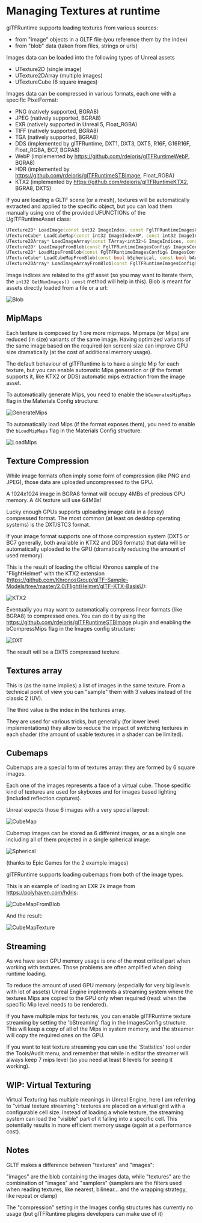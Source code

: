# Managing Textures at runtime

glTFRuntime supports loading textures from various sources:

* from "image" objects in a GLTF file (you reference them by the index)
* from "blob" data (taken from files, strings or urls)

Images data can be loaded into the following types of Unreal assets

* UTexture2D (single image)
* UTexture2DArray (multiple images)
* UTextureCube (6 square images)

Images data can be compressed in various formats, each one with a specific PixelFormat:

* PNG (natively supported, BGRA8)
* JPEG (natively supported, BGRA8)
* EXR (natively supported in Unreal 5, Float_RGBA)
* TIFF (natively supported, BGRA8)
* TGA (natively supported, BGRA8)
* DDS (implemented by glTFRuntime, DXT1, DXT3, DXT5, R16F, G16R16F, Float_RGBA, BC7, BGRA8)
* WebP (implemented by https://github.com/rdeioris/glTFRuntimeWebP, BGRA8)
* HDR (implemented by https://github.com/rdeioris/glTFRuntimeSTBImage, Float_RGBA)
* KTX2 (implemented by https://github.com/rdeioris/glTFRuntimeKTX2, BGRA8, DXT5)

If you are loading a GLTF scene (or a mesh), textures will be automatically extracted and applied to the specific object, but you can load them manually
using one of the provided UFUNCTIONs of the UglTFRuntimeAsset class:

```cpp
UTexture2D* LoadImage(const int32 ImageIndex, const FglTFRuntimeImagesConfig& ImagesConfig);
UTextureCube* LoadCubeMap(const int32 ImageIndexXP, const int32 ImageIndexXN, const int32 ImageIndexYP, const int32 ImageIndexYN, const int32 ImageIndexZP, const int32 ImageIndexZN, const bool bAutoRotate, const FglTFRuntimeImagesConfig& ImagesConfig);
UTexture2DArray* LoadImageArray(const TArray<int32>& ImageIndices, const FglTFRuntimeImagesConfig& ImagesConfig);
UTexture2D* LoadImageFromBlob(const FglTFRuntimeImagesConfig& ImagesConfig);
UTexture2D* LoadMipsFromBlob(const FglTFRuntimeImagesConfig& ImagesConfig);
UTextureCube* LoadCubeMapFromBlob(const bool bSpherical, const bool bAutoRotate, const FglTFRuntimeImagesConfig& ImagesConfig);
UTexture2DArray* LoadImageArrayFromBlob(const FglTFRuntimeImagesConfig& ImagesConfig);
```

Image indices are related to the gltf asset (so you may want to iterate them, the ```int32 GetNumImages() const``` method will help in this).
Blob is meant for assets directly loaded from a file or a url:

![Blob](Docs/Screenshots/Textures000.png?raw=true "Blob")

## MipMaps

Each texture is composed by 1 ore more mipmaps. Mipmaps (or Mips) are reduced (in size) variants of the same image. Having optimized
variants of the same image based on the required (on screen) size can improve GPU size dramatically (at the cost of additional memory usage).

The default behaviour of glTFRuntime is to have a single Mip for each texture, but you can enable automatic Mips generation or (if the format supports it, like KTX2 or DDS) automatic mips extraction from the image asset.

To automatically generate Mips, you need to enable the ```bGeneratesMipMaps``` flag in the Materials Config structure:

![GenerateMips](Docs/Screenshots/Textures001.png?raw=true "GenerateMips")

To automatically load Mips (if the format exposes them), you need to enable the ```bLoadMipMaps``` flag in the Materials Config structure:

![LoadMips](Docs/Screenshots/Textures002.png?raw=true "LoadMips")

## Texture Compression

While image formats often imply some form of compression (like PNG and JPEG), those data are uploaded uncompressed to the GPU.

A 1024x1024 image in BGRA8 format will occupy 4MBs of precious GPU memory. A 4K texture will use 64MBs!

Lucky enough GPUs supports uploading image data in a (lossy) compressed format. The most common (at least on desktop operating systems) is the DXT/STC3 format.

If your image format supports one of those compression system (DXT5 or BC7 generally, both available in KTX2 and DDS formats) that data will be automatically uploaded to the GPU
(dramatically reducing the amount of used memory).

This is the result of loading the official Khronos sample of the "FlightHelmet" with the KTX2 extension (https://github.com/KhronosGroup/glTF-Sample-Models/tree/master/2.0/FlightHelmet/glTF-KTX-BasisU):

![KTX2](Docs/Screenshots/Textures003.png?raw=true "KTX2")

Eventually you may want to automatically compress linear formats (like BGRA8) to compressed ones. You can do it by using the https://github.com/rdeioris/glTFRuntimeSTBImage plugin and enabling the bCompressMips flag in the Images config structure:

![DXT](Docs/Screenshots/Textures004.png?raw=true "DXT")

The result will be a DXT5 compressed texture.

## Textures array

This is (as the name implies) a list of images in the same texture. From a technical point of view you can "sample" them with 3 values instead of the classic 2 (UV).

The third value is the index in the textures array.

They are used for various tricks, but generally (for lower level implementations) they allow to reduce the impact of switching textures in each shader (the amount of usable textures in a shader can be limited).

## Cubemaps

Cubemaps are a special form of textures array: they are formed by 6 square images.

Each one of the images represents a face of a virtual cube. Those specific kind of textures are used for skyboxes and for images based lighting (included reflection captures).

Unreal expects those 6 images with a very special layout:

![CubeMap](Docs/Screenshots/Textures005.png?raw=true "CubeMap")

Cubemap images can be stored as 6 different images, or as a single one including all of them projected in a single spherical image:

![Spherical](Docs/Screenshots/Textures006.png?raw=true "Spherical")

(thanks to Epic Games for the 2 example images)

glTFRuntime supports loading cubemaps from both of the image types.

This is an example of loading an EXR 2k image from https://polyhaven.com/hdris:

![CubeMapFromBlob](Docs/Screenshots/Textures007.png?raw=true "CubeMapFromBlob")

And the result:

![CubeMapTexture](Docs/Screenshots/Textures008.png?raw=true "CubeMapTexture")

## Streaming 

As we have seen GPU memory usage is one of the most critical part when working with textures. Those problems are often amplified when doing runtime loading.

To reduce the amount of used GPU memory (especially for very big levels with lot of assets) Unreal Engine implements a streaming system where the textures Mips are copied to the GPU only when required (read: when the specific Mip level needs to be rendered).

If you have multiple mips for textures, you can enable glTFRuntime texture streaming by setting the 'bStreaming' flag in the ImagesConfig structure. This will keep a copy of all of the Mips in system memory, and the streamer will copy the required ones on the GPU.

If you want to test texture streaming you can use the 'Statistics' tool under the Tools/Audit menu, and remember that while in editor the streamer will always keep 7 mips level (so you need at least 8 levels for seeing it working).

## WIP: Virtual Texturing

Virtual Texturing has multiple meanings in Unreal Engine, here I am referring to "virtual texture streaming": textures are placed on a virtual grid with a configurable cell size. Instead of loading a whole texture, the streaming system can load the "visible" part of it falling into a specific cell. This potentially results in more efficient memory usage (again at a performance cost).

## Notes

GLTF makes a difference between "textures" and "images":

"images" are the blob containing the images data, while "textures" are the combination of "images" and "samplers" (samplers are the filters used when reading textures, like nearest, bilinear... and the wrapping strategy, like repeat or clamp)

The "compression" setting in the Images config structures has currently no usage (but glTFRuntime plugins developers can make use of it)


